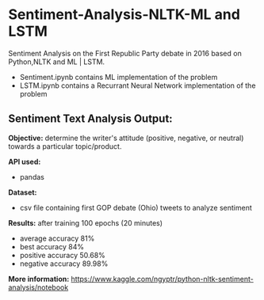 # Sentiment-Analysis-NLTK-ML and LSTM
Sentiment Analysis on the First Republic Party debate in 2016 based on Python,NLTK and ML | LSTM.

- Sentiment.ipynb contains ML implementation of the problem
- LSTM.ipynb contains a Recurrant Neural Network implementation of the problem


## Sentiment Text Analysis Output:
**Objective:** determine the writer's attitude (positive, negative, or neutral) towards a particular topic/product. 

**API used:** 
- pandas 

**Dataset:** 
- csv file containing first GOP debate (Ohio) tweets to analyze sentiment

**Results:** 
after training 100 epochs (20 minutes)
- average accuracy 81%
- best accuracy 84%
- positive accuracy 50.68%
- negative accuracy 89.98%

**More information:** https://www.kaggle.com/ngyptr/python-nltk-sentiment-analysis/notebook
